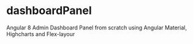 # dashboardPanel
Angular 8 Admin Dashboard Panel from scratch using Angular Material, Highcharts and Flex-layour
